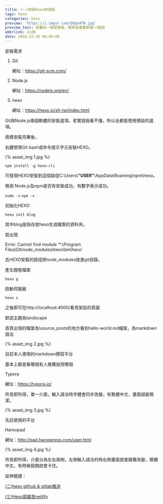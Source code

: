 ```yaml
---
title: (一)架設hexo部落格
tags: hexo
categories: hexo
preview: 'https://i.imgur.com/Q9gk4TW.jpg'
preview_text: 拋棄前一個部落格，跑來這邊重新做一個@@
abbrlink: 2cd8
date: 2018-12-28 00:00:00
---
```


安裝需求

1. Git

   網址：https://git-scm.com/

2. Node.js

   網址：https://nodejs.org/en/

3. hexo

   網址：https://hexo.io/zh-tw/index.html

Git與Node.js兩個軟體的安裝選項，老實說我看不懂，所以全都是使用預設的選項。

兩樣安裝完畢後，

右鍵使用Git bash或命令提示字元安裝HEXO。



{% asset_img 1.jpg %}



`npm install -g hexo-cli`

可發現HEXO安裝到這個路徑C:\Users\\**"USER"**\AppData\Roaming\npm\hexo。



檢測 Node.js及npm是否有安裝成功，有數字表示成功。

`node -v`
`npm -v`



初始化HEXO

`hexo init blog`

其中blog是指存放hexo生成檔案的資料夾。



若出現

Error: Cannot find module ‘*:\Program Files\Git\node_modules\hexo\bin\hexo’

去HEXO安裝的路徑把node_modules放進git目錄。



產生靜態檔案

`hexo g`



啟動伺服器

`hexo s`



之後即可在http://localhost:4000/看見架設的頁面

默認主題為landscape

首頁出現的檔案為\source\_posts的地方看到hello-world.md檔案，為markdown語法



{% asset_img 2.jpg %}



目前本人使用的markdown撰寫平台

基本上都是看哪個有人推薦就用哪個

Typora

網址：https://typora.io/

所見即所得，單一介面，輸入語法時字體會同步改變，有繁體中文，畫面超級簡潔。



{% asset_img 3.jpg %}



先前使用的平台

Haroopad

網址：http://pad.haroopress.com/user.html



{% asset_img 4.jpg %}



所見即所得，介面分為左右兩側，左側輸入語法的時右側畫面就會跟著改變，簡體中文，有時候我開啟會卡住。



延伸閱讀：

[(二)hexo github & gitlab推送](https://tsuiokuyo.netlify.com/posts/1ced115b)

[(三)Hexo部屬至netlify](https://tsuiokuyo.netlify.com/posts/3b037b87)

